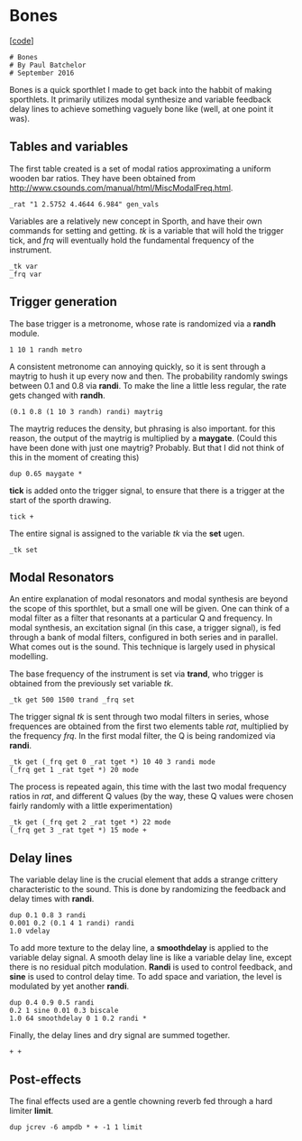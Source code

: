 # Bones

\[[code](/res/cook/bones.sp)]



    # Bones
    # By Paul Batchelor
    # September 2016

Bones is a quick sporthlet I made to get back into the habbit of
making sporthlets. It primarily utilizes modal synthesize and variable
feedback delay lines to achieve something vaguely bone like (well, 
at one point it was).

## Tables and variables

The first table created is a set of modal ratios approximating a 
uniform wooden bar ratios. They have been obtained from
http://www.csounds.com/manual/html/MiscModalFreq.html.

    _rat "1 2.5752 4.4644 6.984" gen_vals

Variables are a relatively new concept in Sporth, and have their own
commands for setting and getting. *tk* is a variable that will hold
the trigger tick, and *frq* will eventually hold the fundamental
frequency of the instrument.

    _tk var
    _frq var


## Trigger generation

The base trigger is a metronome, whose rate is randomized via
a **randh** module.

    1 10 1 randh metro

A consistent metronome can annoying quickly, so it is sent through
a maytrig to hush it up every now and then. The probability randomly
swings between 0.1 and 0.8 via **randi**. To make the line a little less
regular, the rate gets changed with **randh**.

    (0.1 0.8 (1 10 3 randh) randi) maytrig 

The maytrig reduces the density, but phrasing is also important. 
for this reason, the output of the maytrig is multiplied by a **maygate**.
(Could this have been done with just one maytrig? Probably. But that
I did not think of this in the moment of creating this)

    dup 0.65 maygate * 

**tick** is added onto the trigger signal, to ensure that there is a 
trigger at the start of the sporth drawing. 

    tick + 

The entire signal is assigned to the variable *tk* via the **set** ugen.

    _tk set


## Modal Resonators

An entire explanation of modal resonators and modal synthesis are 
beyond the scope of this sporthlet, but a small one will be given.
One can think of a modal filter as a filter that resonants at a particular 
Q and frequency. In modal synthesis, an excitation signal (in this case, 
a trigger signal), is fed through a bank of modal filters, configured
in both series and in parallel. What comes out is the sound. This technique
is largely used in physical modelling. 

The base frequency of the instrument is set via **trand**, who trigger
is obtained from the previously set variable *tk*.

    _tk get 500 1500 trand _frq set

The trigger signal *tk* is sent through two modal filters in series, whose
frequences are obtained from the first two elements table *rat*, multiplied
by the frequency *frq*. In the first modal filter, the Q is being randomized
via **randi**.

    _tk get (_frq get 0 _rat tget *) 10 40 3 randi mode
    (_frq get 1 _rat tget *) 20 mode

The process is repeated again, this time with the last two modal 
frequency ratios in *rat*, and different Q values (by the way, these
Q values were chosen fairly randomly with a little experimentation)

    _tk get (_frq get 2 _rat tget *) 22 mode
    (_frq get 3 _rat tget *) 15 mode +


## Delay lines

The variable delay line is the crucial element that adds a strange crittery
characteristic to the sound. This is done by randomizing the feedback
and delay times with **randi**. 

    dup 0.1 0.8 3 randi
    0.001 0.2 (0.1 4 1 randi) randi
    1.0 vdelay

To add more texture to the delay line, a **smoothdelay** is applied
to the variable delay signal. A smooth delay line is like a variable
delay line, except there is no residual pitch modulation. **Randi** is used
to control feedback, and **sine** is used to control delay time. 
To add space and variation, the level is modulated by yet another 
**randi**. 

    dup 0.4 0.9 0.5 randi
    0.2 1 sine 0.01 0.3 biscale
    1.0 64 smoothdelay 0 1 0.2 randi *

Finally, the delay lines and dry signal are summed together.

    + +


## Post-effects

The final effects used are a gentle chowning reverb fed through
a hard limiter **limit**. 

    dup jcrev -6 ampdb * + -1 1 limit

